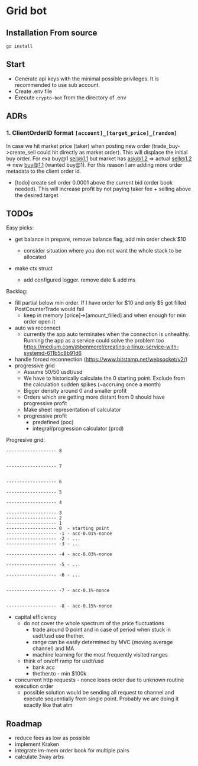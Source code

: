 # Grid bot

## Installation From source
```
go install
```
## Start
- Generate api keys with the minimal possible privileges. It is recommended to use sub account.
- Create .env file
- Execute `crypto-bot` from the directory of .env

## ADRs

### 1. ClientOrderID format `[account]_[target_price]_[random]`
In case we hit market price (taker) when posting new order (trade_buy->create_sell could hit directly as market order). This will displace the initial buy order. For exa buy@1 sell@1.1 but market has ask@1.2 => actual sell@1.2 =>  new buy@1.1 (wanted buy@1). For this reason I am adding more order metadata to the client order id.
- [todo] create sell order 0.0001 above the current bid (order book needed). This will increase profit by not paying taker fee + selling above the desired target

## TODOs
Easy picks:
- get balance in prepare, remove balance flag, add min order check $10
    - consider situation where you don not want the whole stack to be allocated

- make ctx struct
    - add configured logger. remove date & add ms

Backlog:
- fill partial below min order. If I have order for $10 and only $5 got filled PostCounterTrade would fail
    - keep in memory [price]->[amount_filled] and when enough for min order open it
- auto ws reconnect
    - currently the app auto terminates when the connection is unhealthy. Running the app as a service could solve the problem too
    https://medium.com/@benmorel/creating-a-linux-service-with-systemd-611b5c8b91d6
- handle forced reconnection (https://www.bitstamp.net/websocket/v2/)
- progressive grid
    - Assume 50/50 usdt/usd
    - We have to historically calculate the 0 starting point. Exclude from the calculation sudden spikes (~accruing once a month)
    - Bigger density around 0 and smaller profit
    - Orders which are getting more distant from 0 should have progressive profit
    - Make sheet representation of calculator
    - progressive profit
        - predefined (poc)
        - integral/progression calculator (prod)

Progresive grid:
```
------------------- 8
 
 
------------------- 7
 
 
------------------- 6
 
------------------- 5
 
------------------- 4
 
------------------- 3
------------------- 2
------------------- 1
------------------- 0  - starting point
------------------- -1 - acc-0.01%-nonce
------------------- -2 - ...
------------------- -3 - ...
 
------------------- -4 - acc-0.03%-nonce
 
------------------- -5 - ...
 
------------------- -6 - ...
 
 
------------------- -7 - acc-0.1%-nonce
 
 
------------------- -8 - acc-0.15%-nonce
```
- capital efficiency
    - do not cover the whole spectrum of the price fluctuations
        - trade around 0 point and in case of period when stuck in usdt/usd use thether.
        - range can be easily determined by MVC (moving average channel) and MA
        - machine learning for the most frequently visited ranges
    - think of on/off ramp for usdt/usd
        - bank acc
        - thether.to - min $100k
- concurrent http requests - nonce loses order due to unknown routine execution order
    - possible solution would be sending all request to channel and execute sequentially from single point. Probably we are doing it exactly like that atm

## Roadmap
- reduce fees as low as possible
- implement Kraken
- integrate im-mem order book for multiple pairs
- calculate 3way arbs